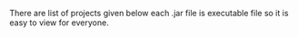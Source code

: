 There are list of projects given below each .jar file is executable file so it is easy to view for everyone.

